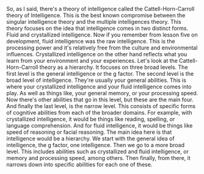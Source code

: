So, as I said, there's a theory of intelligence called the Cattell-Horn-Carroll
theory of Intelligence. This is the best known compromise between the singular
intelligence theory and the multiple intelligences theory. This theory focuses
on the idea that intelligence comes in two distinct forms. Fluid and
crystallized intelligence. Now if you remember from lesson five on development,
fluid intelligence was the raw intelligence. This is the processing power and
it's relatively free from the culture and environmental influences.
Crystallized intelligence on the other hand reflects what you learn from your
environment and your experiences. Let's look at the Cattell-Horn-Carroll theory
as a hierarchy. It focuses on three broad levels. The first level is the
general intelligence or the g factor. The second level is the broad level of
intelligence. They're usually your general abilities. This is where your
crystallized intelligence and your fluid intelligence comes into play. As well
as things like, your general memory, or your processing speed. Now there's
other abilities that go in this level, but these are the main four. And finally
the last level, is the narrow level. This consists of specific forms of
cognitive abilities from each of the broader domains. For example, with
crystallized intelligence, it would be things like reading, spelling, or
language comprehension. And for fluid intelligence, it would be things like
speed of reasoning or facial reasoning. The main idea here is that intelligence
would be a hierarchy. We start with the general idea of intelligence, the g
factor, one intelligence. Then we go to a more broad level. This includes
abilities such as crystallized and fluid intelligence, or memory and processing
speed, among others. Then finally, from there, it narrows down into specific
abilities for each one of these.
